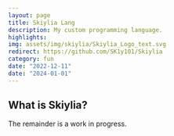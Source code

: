 ```yaml
---
layout: page
title: Skiylia Lang
description: My custom programming language.
highlights:
img: assets/img/skiylia/Skiylia_Logo_text.svg
redirect: https://github.com/SK1y101/Skiylia
category: fun
date: "2022-12-11"
date: "2024-01-01"
---
```


## What is Skiylia?
The remainder is a work in progress.
